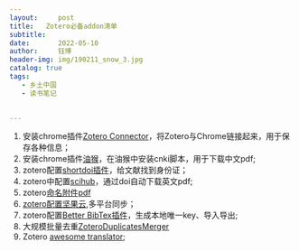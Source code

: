 ```yaml
---
layout:     post
title:   Zotero必备addon清单
subtitle: 
date:       2022-05-10
author:     钰博
header-img: img/190211_snow_3.jpg
catalog: true
tags:
   - 乡土中国
   - 读书笔记
   

---
```


 
1. 安装chrome插件[Zotero Connector](https://www.zotero.org/download/)，将Zotero与Chrome链接起来，用于保存各种信息；
2. 安装chrome插件[油猴](https://sspai.com/post/40485)，在油猴中安装cnki脚本，用于下载中文pdf;
3. zotero配置[shortdoi插件](https://mp.weixin.qq.com/s/9UAMrbfHKnmG4tZ7rvnnGA)，给文献找到身份证；
4. zotero中配置[scihub](https://zhuanlan.zhihu.com/p/112141757)，通过doi自动下载英文pdf;
5. zotero[命名附件pdf](http://zotfile.com/)
6. [zotero配置坚果云](https://help.jianguoyun.com/?p=3168),多平台同步；
7. zotero配置[Better BibTex插件](https://retorque.re/zotero-better-bibtex/)，生成本地唯一key、导入导出;
8. 大规模批量去重[ZoteroDuplicatesMerger](https://github.com/frangoud/ZoteroDuplicatesMerger/releases/tag/v1.0.3)
9. Zotero [awesome translator](https://github.com/OpenMindClub/awesome-translators);